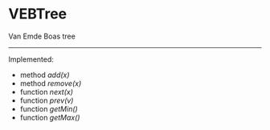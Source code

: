# VEBTree
Van Emde Boas tree
___
Implemented:

* method *add(x)*
* method *remove(x)*
* function *next(x)*
* function *prev(v)*
* function *getMin()*
* function *getMax()*
